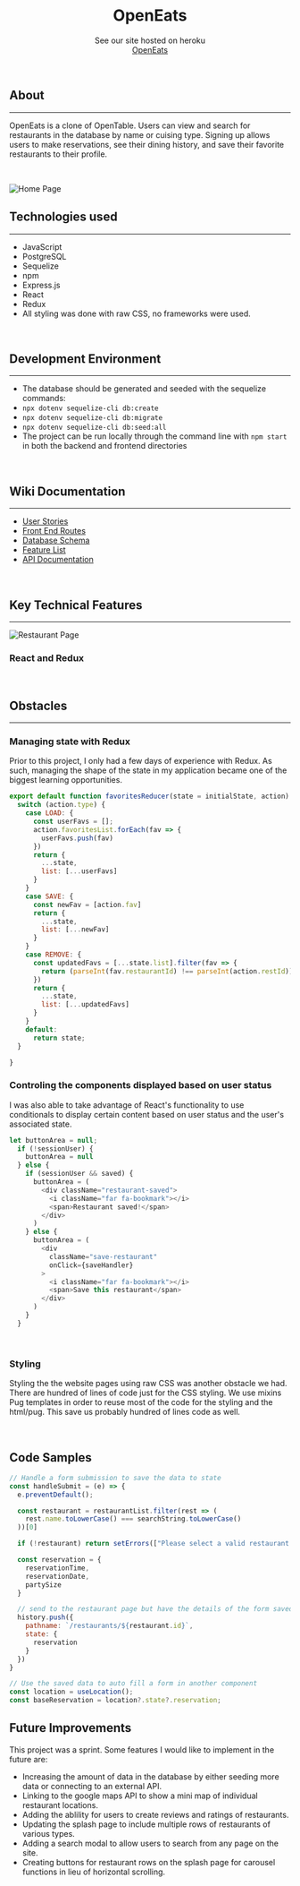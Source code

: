 <h1 align="center">OpenEats</h1>

<p align="center">See our site hosted on heroku
<br><a href="https://openeats-app.herokuapp.com/">OpenEats</a></br></p>
&nbsp

## About

---

OpenEats is a clone of OpenTable. Users can view and search for restaurants in the database 
by name or cuising type. Signing up allows users to make reservations, see their dining history, and
save their favorite restaurants to their profile.

<p>&nbsp;</p>

![Home Page](./readme-assets/96C205EF-4829-4739-91C5-687A7BF54FC5_1_105_c.jpeg)

## Technologies used

---

- JavaScript
- PostgreSQL
- Sequelize
- npm
- Express.js
- React
- Redux
- All styling was done with raw CSS, no frameworks were used.
<p>&nbsp;</p>

## Development Environment

---

- The database should be generated and seeded with the sequelize commands:
- `npx dotenv sequelize-cli db:create`
- `npx dotenv sequelize-cli db:migrate`
- `npx dotenv sequelize-cli db:seed:all`
- The project can be run locally through the command line with `npm start` in both the backend and frontend directories
<p>&nbsp;</p>

## Wiki Documentation

---

- [User Stories](https://github.com/sam-hearst/Comic-collection/wiki/User-Stories)
- [Front End Routes](https://github.com/KevKodes/open-eats/wiki/Frontend-Routes)
- [Database Schema](https://drawsql.app/aaprojects/diagrams/openeats)
- [Feature List](https://github.com/KevKodes/open-eats/wiki/Features)
- [API Documentation](https://github.com/KevKodes/open-eats/wiki/API-Documentation)
<p>&nbsp;</p>

## Key Technical Features

---

![Restaurant Page](./readme-assets/A4E0F1B8-273E-463A-A6E0-9B42B0D2BB48_1_105_c.jpeg)

### React and Redux 



<p>&nbsp;</p>

## Obstacles

---


### Managing state with Redux
Prior to this project, I only had a few days of experience with Redux. As such, managing the shape of the state in my 
application became one of the biggest learning opportunities.

```javascript
export default function favoritesReducer(state = initialState, action) {
  switch (action.type) {
    case LOAD: {
      const userFavs = [];
      action.favoritesList.forEach(fav => {
        userFavs.push(fav)
      })
      return {
        ...state,
        list: [...userFavs]
      }
    }
    case SAVE: {
      const newFav = [action.fav]
      return {
        ...state,
        list: [...newFav]
      }
    }
    case REMOVE: {
      const updatedFavs = [...state.list].filter(fav => {
        return (parseInt(fav.restaurantId) !== parseInt(action.restId))
      })
      return {
        ...state,
        list: [...updatedFavs]
      }
    }
    default:
      return state;
  }

}
```


### Controling the components displayed based on user status
I was also able to take advantage of React's functionality to use conditionals
to display certain content based on user status and the user's associated state.

```javascript
let buttonArea = null;
  if (!sessionUser) {
    buttonArea = null
  } else {
    if (sessionUser && saved) {
      buttonArea = (
        <div className="restaurant-saved">
          <i className="far fa-bookmark"></i>
          <span>Restaurant saved!</span>
        </div>
      )
    } else {
      buttonArea = (
        <div
          className="save-restaurant"
          onClick={saveHandler}
        >
          <i className="far fa-bookmark"></i>
          <span>Save this restaurant</span>
        </div>
      )
    }
  }
```

<p>&nbsp;</p>

### Styling

Styling the the website pages using raw CSS was another obstacle we had. There are hundred of lines of code just for the CSS styling. We use mixins Pug templates in order to reuse most of the code for the styling and the html/pug. This save us probably hundred of lines code as well.

<p>&nbsp;</p>

## Code Samples

```javascript
// Handle a form submission to save the data to state
const handleSubmit = (e) => {
  e.preventDefault();

  const restaurant = restaurantList.filter(rest => (
    rest.name.toLowerCase() === searchString.toLowerCase()
  ))[0]

  if (!restaurant) return setErrors(["Please select a valid restaurant name."])

  const reservation = {
    reservationTime,
    reservationDate,
    partySize
  }

  // send to the restaurant page but have the details of the form saved
  history.push({
    pathname: `/restaurants/${restaurant.id}`,
    state: {
      reservation
    }
  })
}

// Use the saved data to auto fill a form in another component
const location = useLocation();
const baseReservation = location?.state?.reservation;

```


## Future Improvements

This project was a sprint. Some features I would like to implement in the future are:
- Increasing the amount of data in the database by either seeding more data or connecting to an external API.
- Linking to the google maps API to show a mini map of individual restaurant locations.
- Adding the ablility for users to create reviews and ratings of restaurants.
- Updating the splash page to include multiple rows of restaurants of various types.
- Adding a search modal to allow users to search from any page on the site.
- Creating buttons for restaurant rows on the splash page for carousel functions in lieu of horizontal scrolling.
